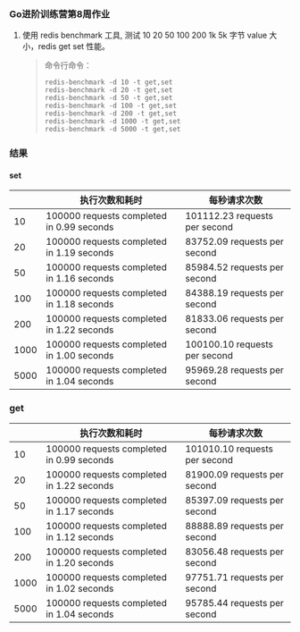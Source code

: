 
###  Go进阶训练营第8周作业

1. 使用 redis benchmark 工具, 测试 10 20 50 100 200 1k 5k 字节 value 大小，redis get set 性能。

   >命令行命令： 
   >
   >```shell l
   >redis-benchmark -d 10 -t get,set
   >redis-benchmark -d 20 -t get,set
   >redis-benchmark -d 50 -t get,set
   >redis-benchmark -d 100 -t get,set
   >redis-benchmark -d 200 -t get,set
   >redis-benchmark -d 1000 -t get,set
   >redis-benchmark -d 5000 -t get,set
   >
   >```

### 结果

#### set 

|      | 执行次数和耗时                            | 每秒请求次数                  |
| ---- | ----------------------------------------- | ----------------------------- |
| 10   | 100000 requests completed in 0.99 seconds | 101112.23 requests per second |
| 20   | 100000 requests completed in 1.19 seconds | 83752.09 requests per second  |
| 50   | 100000 requests completed in 1.16 seconds | 85984.52 requests per second  |
| 100  | 100000 requests completed in 1.18 seconds | 84388.19 requests per second  |
| 200  | 100000 requests completed in 1.22 seconds | 81833.06 requests per second  |
| 1000 | 100000 requests completed in 1.00 seconds | 100100.10 requests per second |
| 5000 | 100000 requests completed in 1.04 seconds | 95969.28 requests per second  |

### get

|      | 执行次数和耗时                            | 每秒请求次数                  |
| ---- | ----------------------------------------- | ----------------------------- |
| 10   | 100000 requests completed in 0.99 seconds | 101010.10 requests per second |
| 20   | 100000 requests completed in 1.22 seconds | 81900.09 requests per second  |
| 50   | 100000 requests completed in 1.17 seconds | 85397.09 requests per second  |
| 100  | 100000 requests completed in 1.12 seconds | 88888.89 requests per second  |
| 200  | 100000 requests completed in 1.20 seconds | 83056.48 requests per second  |
| 1000 | 100000 requests completed in 1.02 seconds | 97751.71 requests per second  |
| 5000 | 100000 requests completed in 1.04 seconds | 95785.44 requests per second  |

